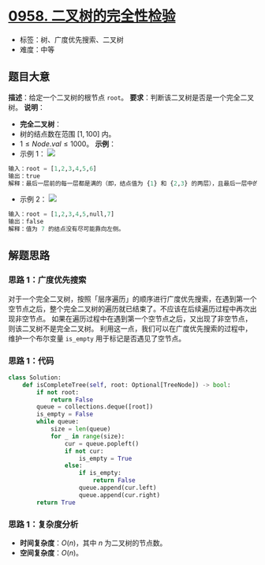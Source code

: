 # [0958. 二叉树的完全性检验](https://leetcode.cn/problems/check-completeness-of-a-binary-tree/)
- 标签：树、广度优先搜索、二叉树
- 难度：中等
## 题目大意
**描述**：给定一个二叉树的根节点 `root`。
**要求**：判断该二叉树是否是一个完全二叉树。
**说明**：
- **完全二叉树**：
- 树的结点数在范围 $[1, 100]$ 内。
- $1 \le Node.val \le 1000$。
**示例**：
- 示例 1：
![](https://assets.leetcode-cn.com/aliyun-lc-upload/uploads/2018/12/15/complete-binary-tree-1.png)
```python
输入：root = [1,2,3,4,5,6]
输出：true
解释：最后一层前的每一层都是满的（即，结点值为 {1} 和 {2,3} 的两层），且最后一层中的所有结点（{4,5,6}）都尽可能地向左。
```
- 示例 2：
![](https://assets.leetcode-cn.com/aliyun-lc-upload/uploads/2018/12/15/complete-binary-tree-2.png)
```python
输入：root = [1,2,3,4,5,null,7]
输出：false
解释：值为 7 的结点没有尽可能靠向左侧。
```
## 解题思路
### 思路 1：广度优先搜索
对于一个完全二叉树，按照「层序遍历」的顺序进行广度优先搜索，在遇到第一个空节点之后，整个完全二叉树的遍历就已结束了。不应该在后续遍历过程中再次出现非空节点。
如果在遍历过程中在遇到第一个空节点之后，又出现了非空节点，则该二叉树不是完全二叉树。
利用这一点，我们可以在广度优先搜索的过程中，维护一个布尔变量 `is_empty` 用于标记是否遇见了空节点。
### 思路 1：代码
```python
class Solution:
    def isCompleteTree(self, root: Optional[TreeNode]) -> bool:
        if not root:
            return False
        queue = collections.deque([root])
        is_empty = False
        while queue:
            size = len(queue)
            for _ in range(size):
                cur = queue.popleft()
                if not cur:
                    is_empty = True
                else:
                    if is_empty:
                        return False
                    queue.append(cur.left)
                    queue.append(cur.right)
        return True
```
### 思路 1：复杂度分析
- **时间复杂度**：$O(n)$，其中 $n$ 为二叉树的节点数。
- **空间复杂度**：$O(n)$。
